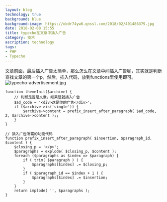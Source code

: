 ```yaml
---
layout: blog
technology: true
background: blue
background-image: https://obdr74yw6.qnssl.com/2018/02/401486379.jpg
date: 2018-02-08 15:55
title: typecho在文章中插入广告
category: 技术
ascription: technology
tags:
- PHP
- Typecho
---
```


文章前面，最后插入广告太简单，那么怎么在文章中间插入广告呢，其实就是判断查找文章的第一个p，然后，插入代码，放到functions里使用即可。
![typecho-advertisement.jpg][1]
```
function themeInit($archive) {
    // 判断是否是文章，如果是就插入广告
    $ad_code = '<div>这是你的广告</div>';
    if ($archive->is('single')) {
        $archive->content = prefix_insert_after_paragraph( $ad_code, 2, $archive->content );;
    }
}
 
// 插入广告所需的功能代码
function prefix_insert_after_paragraph( $insertion, $paragraph_id, $content ) {
    $closing_p = '</p>';
    $paragraphs = explode( $closing_p, $content );
    foreach ($paragraphs as $index => $paragraph) {
        if ( trim( $paragraph ) ) {
            $paragraphs[$index] .= $closing_p;
        }
        if ( $paragraph_id == $index + 1 ) {
            $paragraphs[$index] .= $insertion;
        }
    }
    return implode( '', $paragraphs );
}
```

  [1]: https://obdr74yw6.qnssl.com/2018/02/401486379.jpg